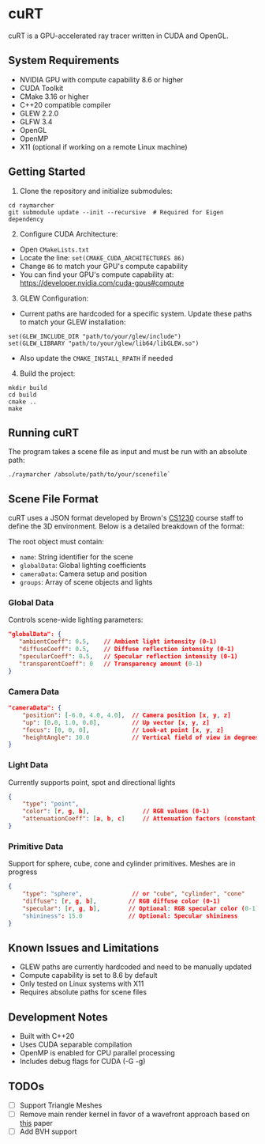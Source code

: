 # cuRT

cuRT is a GPU-accelerated ray tracer written in CUDA and OpenGL. 

## System Requirements

- NVIDIA GPU with compute capability 8.6 or higher
- CUDA Toolkit 
- CMake 3.16 or higher
- C++20 compatible compiler
- GLEW 2.2.0
- GLFW 3.4
- OpenGL
- OpenMP
- X11 (optional if working on a remote Linux machine)

## Getting Started

1. Clone the repository and initialize submodules:

```
cd raymarcher
git submodule update --init --recursive  # Required for Eigen dependency
```

2. Configure CUDA Architecture:
  - Open `CMakeLists.txt`
  - Locate the line: `set(CMAKE_CUDA_ARCHITECTURES 86)`
  - Change `86` to match your GPU's compute capability
  - You can find your GPU's compute capability at: https://developer.nvidia.com/cuda-gpus#compute

3. GLEW Configuration:
  - Current paths are hardcoded for a specific system. Update these paths to match your GLEW installation:
  ```
  set(GLEW_INCLUDE_DIR "path/to/your/glew/include")
  set(GLEW_LIBRARY "path/to/your/glew/lib64/libGLEW.so")
  ```
  - Also update the `CMAKE_INSTALL_RPATH` if needed

4. Build the project:
```
mkdir build
cd build
cmake ..
make
```

## Running cuRT

The program takes a scene file as input and must be run with an absolute path:

```
./raymarcher /absolute/path/to/your/scenefile`
```

## Scene File Format

cuRT uses a JSON format developed by Brown's [CS1230](https://cs1230.graphics/) course staff to define the 3D environment. Below is a detailed breakdown of the format:

The root object must contain:
- `name`: String identifier for the scene
- `globalData`: Global lighting coefficients
- `cameraData`: Camera setup and position
- `groups`: Array of scene objects and lights

### Global Data
Controls scene-wide lighting parameters:
```json
"globalData": {
   "ambientCoeff": 0.5,    // Ambient light intensity (0-1)
   "diffuseCoeff": 0.5,    // Diffuse reflection intensity (0-1)
   "specularCoeff": 0.5,   // Specular reflection intensity (0-1)
   "transparentCoeff": 0   // Transparency amount (0-1)
}
```

### Camera Data
```json
"cameraData": {
    "position": [-6.0, 4.0, 4.0],  // Camera position [x, y, z]
    "up": [0.0, 1.0, 0.0],         // Up vector [x, y, z]
    "focus": [0, 0, 0],            // Look-at point [x, y, z]
    "heightAngle": 30.0            // Vertical field of view in degrees
}
```

### Light Data
Currently supports point, spot and directional lights

```json
{
    "type": "point",
    "color": [r, g, b],               // RGB values (0-1)
    "attenuationCoeff": [a, b, c]     // Attenuation factors (constant, linear, quadratic)
}
```

### Primitive Data
Support for sphere, cube, cone and cylinder primitives. Meshes are in progress

```json
{
    "type": "sphere",              // or "cube", "cylinder", "cone"
    "diffuse": [r, g, b],         // RGB diffuse color (0-1)
    "specular": [r, g, b],        // Optional: RGB specular color (0-1)
    "shininess": 15.0             // Optional: Specular shininess
}
```

## Known Issues and Limitations

- GLEW paths are currently hardcoded and need to be manually updated
- Compute capability is set to 8.6 by default
- Only tested on Linux systems with X11
- Requires absolute paths for scene files

## Development Notes

- Built with C++20
- Uses CUDA separable compilation
- OpenMP is enabled for CPU parallel processing
- Includes debug flags for CUDA (-G -g)

## TODOs

- [ ] Support Triangle Meshes
- [ ] Remove main render kernel in favor of a wavefront approach based on [this](https://research.nvidia.com/sites/default/files/pubs/2013-07_Megakernels-Considered-Harmful/laine2013hpg_paper.pdf) paper 
- [ ] Add BVH support
